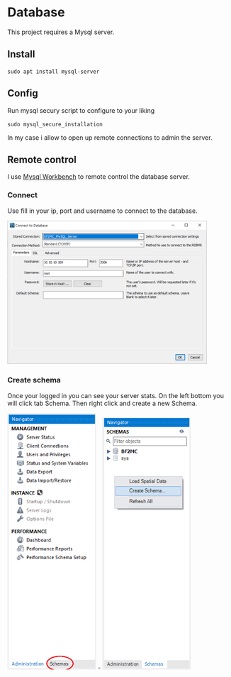 # Database

This project requires a Mysql server.

## Install

```
sudo apt install mysql-server
```

## Config

Run mysql secury script to configure to your liking
```
sudo mysql_secure_installation
```

In my case i allow to open up remote connections to admin the server.

## Remote control

I use [Mysql Workbench](https://www.mysql.com/products/workbench/) to remote control the database server.

### Connect

Use fill in your ip, port and username to connect to the database.

<img src="https://github.com/Project-Backstab/BF2MC-Matchmaker/blob/main/images/mysql/connection.png?raw=true" width="450" />

### Create schema

Once your logged in you can see your server stats. On the left bottom you will click tab Schema. Then right click and create a new Schema.

<img src="https://github.com/Project-Backstab/BF2MC-Matchmaker/blob/main/images/mysql/schema.png?raw=true" width="200" /> - <img src="https://github.com/Project-Backstab/BF2MC-Matchmaker/blob/main/images/mysql/schema_new.png?raw=true" width="200" />

